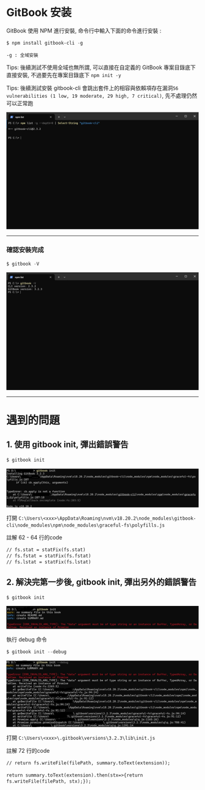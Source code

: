 # GitBook 安装

GitBook 使用 NPM 進行安裝, 命令行中輸入下面的命令進行安裝 :

```Powershell
$ npm install gitbook-cli -g
```
    -g : 全域安裝

Tips: 後續測試不使用全域也無所謂, 可以直接在自定義的 GitBook 專案目錄底下直接安裝, 不過要先在專案目錄底下 ```npm init -y```

Tips: 後續測試安裝 gitbook-cli 會跳出套件上的相容與依賴項存在漏洞```56 vulnerabilities (1 low, 19 moderate, 29 high, 7 critical)```, 先不處理仍然可以正常跑


![return](/image/gitbook-cli_version.jpg)

---

### 確認安裝完成

```powershell
$ gitbook -V
```
![return](/image/gitbook-cli_check.jpg)

---

# 遇到的問題

## 1. 使用 gitbook init, 彈出錯誤警告

```Powershell
$ gitbook init
```

![return](/image/gitbook_init_error.jpg)

打開 `C:\Users\<xxx>\AppData\Roaming\nvm\v18.20.2\node_modules\gitbook-cli\node_modules\npm\node_modules\graceful-fs\polyfills.js`

註解 62 - 64 行的code
```
// fs.stat = statFix(fs.stat)
// fs.fstat = statFix(fs.fstat)
// fs.lstat = statFix(fs.lstat)
```

## 2. 解決完第一步後, gitbook init, 彈出另外的錯誤警告

```Powershell
$ gitbook init
```

![return](/image/gitbook_init_error002.jpg)

執行 debug 命令

```powershell
$ gitbook init --debug
```

![return](/image/gitbook_init_error003.jpg)

打開 `C:\Users\<xxx>\.gitbook\versions\3.2.3\lib\init.js`

註解 72 行的code
```
// return fs.writeFile(filePath, summary.toText(extension));

return summary.toText(extension).then(stx=>{return fs.writeFile(filePath, stx);});
```
